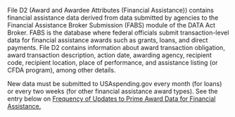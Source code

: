 File D2 (Award and Awardee Attributes (Financial Assistance))
contains financial assistance data derived from data submitted by
agencies to the Financial Assistance Broker Submission (FABS) module
of the DATA Act Broker. FABS is the database where federal officials
submit transaction-level data for financial assistance awards such
as grants, loans, and direct payments. File D2 contains information
about award transaction obligation, award transaction description,
action date, awarding agency, recipient code, recipient location,
place of performance, and assistance listing (or CFDA program), 
among other details.

New data must be submitted to USAspending.gov every month (for loans) or every two weeks (for other financial assistance award types). See the entry below on [Frequency of Updates to Prime Award Data for Financial Assistance.](https://fsgov-my.sharepoint.com/personal/andrew_ly_fiscal_treasury_gov/Documents/Link%20to%20entry%20below)
